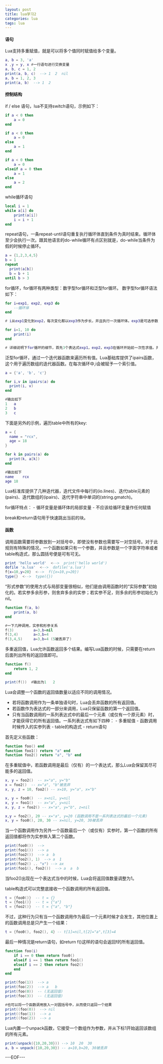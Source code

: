 ```yaml
---
layout: post
title: lua学习2
categories: lua
tags: lua
---
```


#### 语句

Lua支持多重赋值，就是可以将多个值同时赋值给多个变量。

```lua
a, b = 3, 'a'
x ,y = y, x #一行语句进行交换变量
a, b, c = 1, 2
print(a, b, c)  --> 1  2  nil
a, b = 1, 2, 3
print(a, b)  --> 1  2
```

#### 控制结构

if / else 语句，lua不支持switch语句，示例如下：

```lua
if a < 0 then
	a = 0
end

if a < 0 then
	a = 0
else
	a = 1
end

if a < 0 then
	a = 0
elseif a = 0 then
	a = 1
else
	a = 2
end
```

while循环语句

```lua
local i = 1
while a[i] do
	print(a[i])
    i = i + 1
end
```

repeat语句，一条repeat-until语句重复执行循环体直到条件为真时结束。循环体至少会执行一次。跟其他语言的do-while循环有点区别就是，do-while当条件为假的时候停止循环。

```lua
a = {1,2,3,4,5}
b = 1
repeat
  print(a[b])
  b = b + 1
until b > 3
```

for循环，for循环有两种类型：数字型for循环和泛型for循环。
数字型for循环语法如下：

```lua
for i=exp1, exp2, exp3 do
	--循环体
end

# i从exp1变化到exp2，每次变化都以exp3作为步长，并且执行一次循环体。exp3是可选参数，默认值为1。

for i=1, 10 do
	print(i)
end

# 详细说明下for循环的细节，首先3个表达式exp1，exp2，exp3在循环开始前一次性求值。并且变量i是局部变量，仅在循环体内可见。
```

泛型for循环，通过一个迭代器函数来遍历所有值。Lua基础库提供了ipairs函数，这个用于遍历数组的迭代器函数。在每次循环中,i会被赋予一个索引值。

```lua
a = {'a', 'b', 'c'}

for i,v in ipairs(a) do
  print(i, v)
end

#输出如下
1	a
2	b
3	c
```

下面是另外的示例，遍历table中所有的key:

```lua
a = {
  name = "rcx",
  age = 18
}

for k in pairs(a) do
  print(k, a[k])
end

#输出如下
name	rcx
age	18
```

Lua标准库提供了几种迭代器，迭代文件中每行的(io.lines)、迭代table元素的(pairs)、迭代数组的(ipairs)、迭代字符串中单词的(string.gmatch)。

for循环特点：
      - 循环变量是循环体的局部变量
      - 不应该给循环变量作任何赋值

break和return语句用于快速跳出当前的块。

#### 函数

调用函数需要将参数放到一对括号中，即使没有参数也需要写一对空括号。对于此规则有特殊的情况，一个函数如果只有一个参数，并且参数是一个字面字符串或者table构造式，那么圆括号便是可有可无。

```lua
print 'hello world'  <-->  print('hello world')
dofile 'a.lua'  <-->  dofile('a.lua')
f{x=10,y=20}  <-->  f({x=10,y=20})
type{}  <-->  type({})
```

“形式参数”的使用方式与局部变量很相似，他们是由调用函数时的“实际参数”初始化的。若实参多余形参，则舍弃多余的实参；若实参不足，则多余的形参初始化为nil。

```lua
function f(a, b)
	print(a, b)
end

#一下几种调用，实参和形参关系
f(3)         a=3,b=nil
f(3,4)       a=3,b=4
f(3,4,5)     a=3,b=4 (5被丢弃了)
```

多重返回值，Lua允许函数返回多个结果。编写Lua函数的时候，只需要在return后面列出所有的返回值即可。

```lua
function f()
	return 1, 2
end

print(f())  #输出为1   2
```

Lua会调整一个函数的返回值数量以适应不同的调用情况。

- 若将函数调用作为一条单独语句时，Lua会丢弃函数的所有返回值。
- 若函数作为表达式的一部分来调用，Lua只保留函数的第一个返回值。
- 只有当函数调用的一系列表达式中的最后一个元素（或仅有一个原元素）时，才能获得它的所有返回值。一系列表达式有如下四种：
      - 多重赋值
      - 函数调用时候传入的实参列表
      - table的构造式
      - return语句

首先定义些函数：

```lua
function foo() end
function foo1() return "a" end
function foo2() return "a", "b" end
```

在多重赋值中，若函数调用是最后（仅有）的一个表达式，那么Lua会保留其尽可能多的返回值。

```lua
x, y = foo2()  -- x="a", y="b"
x = foo2()  -- x="a", "b"被丢弃
x, y, z = 10, foo2() -- x=10, y="a", x="b"

x, y = foo0()  -- x=nil, y=nil
x, y = foo1()  -- x="a", y=nil
x, y, z = foo2() -- x="a", y="b", z=nil

x,y = foo2(), 20 -- x="a", y=20 (函数调用不是一系列表达式的最后一个元素)
x, y = foo0(), 20, 30 -- x=nil, y=20, 30被丢弃
```

当一个函数调用作为另外一个函数最后一个（或仅有）实参时，第一个函数的所有返回值都将作为实参摔入第二个函数。

```lua
print(foo0())  -->
print(foo1())  --> a
print(foo2())  --> a  b
print(foo2(), 1)  --> a  1
print(foo2() .. "x") --> ax
print(foo1(), foo2())  --> a  a  b
```

当foo2()出现在一个表达式当中的时候，Lua会将返回值数量调整为1。

table构造式可以完整底接收一个函数调用的所有返回值。

```lua
t = {foo0()}  -- t = {}
t = {foo1()}  -- t = {"a"}
t = {foo2()}  -- t = {"a", "b"}
```

不过，这种行为只有当一个函数调用作为最后一个元素时候才会发生，其他位置上的函数调用总是只产生一个结果：

```lua
t = {foo0(), foo2(), 4} -- t[1]=nil,t[2]="a",t[3]=4
```

最后一种情况是return语句，如return f()这样的语句会返回f的所有返回值。

```lua
function foo(i)
	if i == 0 then return foo0()
    elseif i == 1 then return foo1()
    elseif i == 2 then return foo2()
    end
end

print(foo(1))  --> a
print(foo(2))  --> a   b
print(foo(0))  -- (无返回值)
print(foo(3))  -- (无返回值)

#也可以将一个函数调用放入一对圆括号中，从而使只返回一个结果
print((foo(0))  --> nil
print((foo(1))  --> a
print((foo(2))  --> a
```

Lua内置一个unpack函数，它接受一个数组作为参数，并从下标1开始返回该数组的所有元素。

```lua
print(unpack({10,20,30})) --> 10  20  30
a, b = unpack({10,20,30}) -- a=10,b=20, 30被丢弃
```

---EOF---
